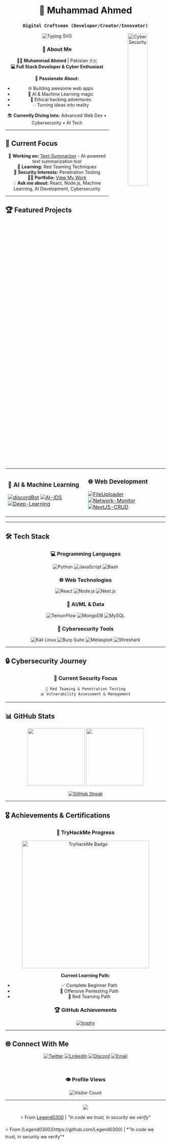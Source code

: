 <div align="center">
  
# 🚀 Muhammad Ahmed
### `Digital Craftsman (Developer/Creator/Innovator)`

<img src="https://readme-typing-svg.herokuapp.com?font=Fira+Code&size=22&duration=3000&pause=1000&color=00F7FF&center=true&vCenter=true&multiline=true&width=600&height=100&lines=Machine+Learning+Engineer;Cybersecurity+Enthusiast;" alt="Typing SVG" />

<img width="35%" align="right" alt="Cyber Security" src="https://user-images.githubusercontent.com/74038190/212284100-561aa473-3905-4a80-b561-0d28506553ee.gif" />

### 🌟 About Me

**👨‍💻 Muhammad Ahmed** | Pakistan 🇵🇰  
**💻 Full Stack Developer & Cyber Enthusiast**  

🚀 **Passionate About:**
- 🌐 Building awesome web apps
- 🤖 AI & Machine Learning magic
- 🔐 Ethical hacking adventures
- 💡 Turning ideas into reality

📚 **Currently Diving Into:** Advanced Web Dev • Cybersecurity • AI Tech

</div>

---

## 🎯 **Current Focus**

<div align="center">

🔭 **Working on:** [Text-Summarizer](https://github.com/Legend0300/Text-Summarizer) - AI-powered text summarization tool  
🌱 **Learning:** Red Teaming Techniques  
🔐 **Security Interests:** Penetration Testing  
👨‍💻 **Portfolio:** [View My Work](https://portfolio-git-ml-legend0300s-projects.vercel.app/)  
💡 **Ask me about:** React, Node.js, Machine Learning, AI Development, Cybersecurity  

</div>

---

## 🏆 **Featured Projects**

<div align="center">

<table>
<tr>
<td width="50%">

### 🤖 AI & Machine Learning
[![discordBot](https://github-readme-stats.vercel.app/api/pin/?username=Legend0300&repo=discordBot&theme=tokyonight&border_color=00f7ff)](https://github.com/Legend0300/discordBot)
[![AI-IDS](https://github-readme-stats.vercel.app/api/pin/?username=Legend0300&repo=AI-IDS&theme=tokyonight&border_color=00f7ff)](https://github.com/Legend0300/AI-IDS)
[![Deep-Learning](https://github-readme-stats.vercel.app/api/pin/?username=Legend0300&repo=Deep-Learning&theme=tokyonight&border_color=00f7ff)](https://github.com/Legend0300/Deep-Learning)

</td>
<td width="50%">

### 🌐 Web Development
[![FileUploader](https://github-readme-stats.vercel.app/api/pin/?username=Legend0300&repo=FileUploader&theme=tokyonight&border_color=00f7ff)](https://github.com/Legend0300/FileUploader)
[![Network-Monitor](https://github-readme-stats.vercel.app/api/pin/?username=Legend0300&repo=Network-Monitor&theme=tokyonight&border_color=00f7ff)](https://github.com/Legend0300/Network-Monitor)
[![NextJS-CRUD](https://github-readme-stats.vercel.app/api/pin/?username=Legend0300&repo=NextJS-CRUD&theme=tokyonight&border_color=00f7ff)](https://github.com/Legend0300/NextJS-CRUD)

</td>
</tr>
</table>

</div>

---

## 🛠️ **Tech Stack**

<div align="center">

### 💻 **Programming Languages**
![Python](https://img.shields.io/badge/Python-FFD43B?style=for-the-badge&logo=python&logoColor=blue)
![JavaScript](https://img.shields.io/badge/JavaScript-323330?style=for-the-badge&logo=javascript&logoColor=F7DF1E)
![Bash](https://img.shields.io/badge/Bash-4EAA25?style=for-the-badge&logo=gnu-bash&logoColor=white)

### 🌐 **Web Technologies**
![React](https://img.shields.io/badge/React-20232A?style=for-the-badge&logo=react&logoColor=61DAFB)
![Node.js](https://img.shields.io/badge/Node.js-339933?style=for-the-badge&logo=nodedotjs&logoColor=white)
![Next.js](https://img.shields.io/badge/next.js-000000?style=for-the-badge&logo=nextdotjs&logoColor=white)

### 🤖 **AI/ML & Data**
![TensorFlow](https://img.shields.io/badge/TensorFlow-FF6F00?style=for-the-badge&logo=tensorflow&logoColor=white)
![MongoDB](https://img.shields.io/badge/MongoDB-4EA94B?style=for-the-badge&logo=mongodb&logoColor=white)
![MySQL](https://img.shields.io/badge/MySQL-005C84?style=for-the-badge&logo=mysql&logoColor=white)

### 🔐 **Cybersecurity Tools**
![Kali Linux](https://img.shields.io/badge/Kali_Linux-557C94?style=for-the-badge&logo=kali-linux&logoColor=white)
![Burp Suite](https://img.shields.io/badge/Burp_Suite-FF6633?style=for-the-badge&logo=burp-suite&logoColor=white)
![Metasploit](https://img.shields.io/badge/Metasploit-2596CD?style=for-the-badge&logo=metasploit&logoColor=white)
![Wireshark](https://img.shields.io/badge/Wireshark-1679A7?style=for-the-badge&logo=wireshark&logoColor=white)

</div>

---

## 🔒 **Cybersecurity Journey**

<div align="center">

### 🎯 **Current Security Focus**
```
🔴 Red Teaming & Penetration Testing
📊 Vulnerability Assessment & Management
```


</div>

---

## 📊 **GitHub Stats**

<div align="center">
  
<img height="180em" src="https://github-readme-stats.vercel.app/api?username=Legend0300&show_icons=true&theme=tokyonight&include_all_commits=true&count_private=true&border_color=00f7ff"/>
<img height="180em" src="https://github-readme-stats.vercel.app/api/top-langs/?username=Legend0300&layout=compact&langs_count=8&theme=tokyonight&border_color=00f7ff"/>

<br/>

[![GitHub Streak](https://streak-stats.demolab.com/?user=Legend0300&theme=tokyonight&border=00f7ff)](https://git.io/streak-stats)

</div>

---

## 🎖️ **Achievements & Certifications**

<div align="center">

### 🔐 **TryHackMe Progress**
<img src="https://tryhackme-badges.s3.amazonaws.com/Legend0300.png" alt="TryHackMe Badge" width="400"/>

**Current Learning Path:**
- ✅ Complete Beginner Path
- 🔄 Offensive Pentesting Path  
- 🔄 Red Teaming Path

### 🏆 **GitHub Achievements**
[![trophy](https://github-profile-trophy.vercel.app/?username=Legend0300&theme=tokyonight&no-frame=true&no-bg=true&margin-w=4&column=4)](https://github.com/ryo-ma/github-profile-trophy)

</div>

---

## 🌐 **Connect With Me**

<div align="center">

[![Twitter](https://img.shields.io/badge/Twitter-1DA1F2?style=for-the-badge&logo=twitter&logoColor=white)](https://twitter.com/legend0300)
[![LinkedIn](https://img.shields.io/badge/LinkedIn-0077B5?style=for-the-badge&logo=linkedin&logoColor=white)](https://www.linkedin.com/in/muhammad-ahmad-b55539250/)
[![Discord](https://img.shields.io/badge/Discord-5865F2?style=for-the-badge&logo=discord&logoColor=white)](https://discord.gg/Legend0300#4869)
[![Email](https://img.shields.io/badge/Email-D14836?style=for-the-badge&logo=gmail&logoColor=white)](mailto:ahmed.mansur.bhatti@gmail.com)

<br/>

### 👁️ **Profile Views**
![Visitor Count](https://profile-counter.glitch.me/Legend0300/count.svg)

---

<img src="https://capsule-render.vercel.app/api?type=waving&color=gradient&height=60&section=footer"/>

⭐️ From [Legend0300](https://github.com/Legend0300) | *"In code we trust, in security we verify"*

</div>
</div>
⭐️ From [Legend0300](https://github.com/Legend0300) | *"In code we trust, in security we verify"*

</div>
